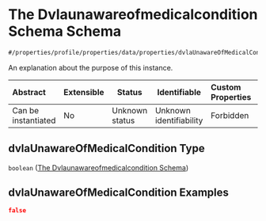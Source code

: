# The Dvlaunawareofmedicalcondition Schema Schema

```txt
#/properties/profile/properties/data/properties/dvlaUnawareOfMedicalCondition#/properties/profile/properties/data/properties/dvlaUnawareOfMedicalCondition
```

An explanation about the purpose of this instance.


| Abstract            | Extensible | Status         | Identifiable            | Custom Properties | Additional Properties | Access Restrictions | Defined In                                                                                          |
| :------------------ | ---------- | -------------- | ----------------------- | :---------------- | --------------------- | ------------------- | --------------------------------------------------------------------------------------------------- |
| Can be instantiated | No         | Unknown status | Unknown identifiability | Forbidden         | Allowed               | none                | [policy_transaction.schema.json\*](../../out/policy_transaction.schema.json "open original schema") |

## dvlaUnawareOfMedicalCondition Type

`boolean` ([The Dvlaunawareofmedicalcondition Schema](policy_transaction-properties-the-profile-schema-properties-the-profile-data-schema-properties-the-dvlaunawareofmedicalcondition-schema.md))

## dvlaUnawareOfMedicalCondition Examples

```json
false
```
